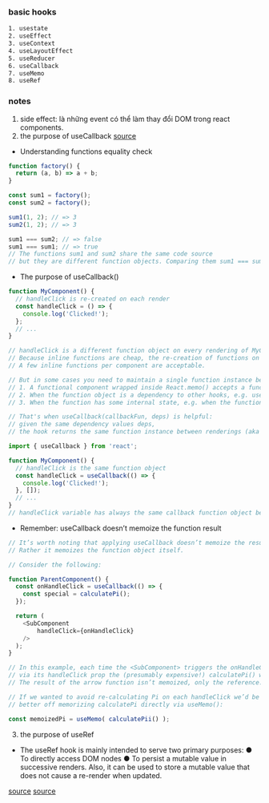### basic hooks

```html
1. usestate
2. useEffect
3. useContext
4. useLayoutEffect
5. useReducer
6. useCallback
7. useMemo
8. useRef
```

### notes
1. side effect: là những event có thể làm thay đổi DOM trong react components.
2. the purpose of useCallback
[source](https://dmitripavlutin.com/react-usecallback/)

- Understanding functions equality check

```js
function factory() {
  return (a, b) => a + b;
}

const sum1 = factory();
const sum2 = factory();

sum1(1, 2); // => 3
sum2(1, 2); // => 3

sum1 === sum2; // => false
sum1 === sum1; // => true
// The functions sum1 and sum2 share the same code source
// but they are different function objects. Comparing them sum1 === sum2 evaluates to false
```

- The purpose of useCallback()

```js
function MyComponent() {
  // handleClick is re-created on each render
  const handleClick = () => {
    console.log('Clicked!');
  };
  // ...
}

// handleClick is a different function object on every rendering of MyComponent.
// Because inline functions are cheap, the re-creation of functions on each rendering is not a problem.
// A few inline functions per component are acceptable.

// But in some cases you need to maintain a single function instance between renderings:
// 1. A functional component wrapped inside React.memo() accepts a function object prop
// 2. When the function object is a dependency to other hooks, e.g. useEffect(..., [callback])
// 3. When the function has some internal state, e.g. when the function is debounced or throttled.

// That's when useCallback(callbackFun, deps) is helpful:
// given the same dependency values deps,
// the hook returns the same function instance between renderings (aka memoization):

import { useCallback } from 'react';

function MyComponent() {
  // handleClick is the same function object
  const handleClick = useCallback(() => {
    console.log('Clicked!');
  }, []);
  // ...
}
// handleClick variable has always the same callback function object between renderings of MyComponent.
```

- Remember: useCallback doesn’t memoize the function result

```js
// It’s worth noting that applying useCallback doesn’t memoize the result of a function’s invocation.
// Rather it memoizes the function object itself.

// Consider the following:

function ParentComponent() {
  const onHandleClick = useCallback(() => {
    const special = calculatePi();
  });

  return (
    <SubComponent
        handleClick={onHandleClick}
    />
  );
}

// In this example, each time the <SubComponent> triggers the onHandleClick callback
// via its handleClick prop the (presumably expensive!) calculatePi() will be triggered.
// The result of the arrow function isn’t memoized, only the reference.

// If we wanted to avoid re-calculating Pi on each handleClick we’d be
// better off memorizing calculatePi directly via useMemo():

const memoizedPi = useMemo( calculatePii() );
````

3. the purpose of useRef
- The useRef hook is mainly intended to serve two primary purposes:
● To directly access DOM nodes
● To persist a mutable value in successive renders.
	Also, it can be used to store a mutable value that does not cause a re-render when updated.

[source](https://reactjs.org/docs/hooks-reference.html)
[source](https://react-hooks-cheatsheet.com/usestate)
